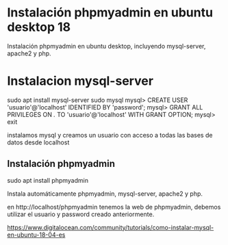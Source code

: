 
# Instalación phpmyadmin en ubuntu desktop 18



Instalación phpmyadmin en ubuntu desktop, incluyendo mysql-server, apache2 y php.


# Instalacion mysql-server

sudo apt install mysql-server
sudo mysql
		mysql> CREATE USER 'usuario'@'localhost' IDENTIFIED BY 'password';
		mysql> GRANT ALL PRIVILEGES ON *.* TO 'usuario'@'localhost' WITH GRANT OPTION;
		mysql> exit


instalamos mysql y creamos un usuario con acceso a todas las bases de datos desde localhost

## Instalación phpmyadmin

sudo apt install phpmyadmin

Instala automáticamente  phpmyadmin, mysql-server, apache2 y php.

en http://localhost/phpmyadmin tenemos la web de phpmyadmin, debemos utilizar el usuario y password creado anteriormente.








https://www.digitalocean.com/community/tutorials/como-instalar-mysql-en-ubuntu-18-04-es

 

